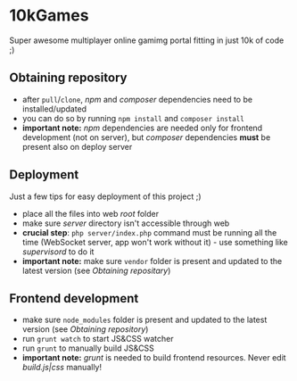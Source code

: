 # 10kGames
Super awesome multiplayer online gamimg portal fitting in just 10k of code ;)

## Obtaining repository
- after `pull`/`clone`, *npm* and *composer* dependencies need to be installed/updated
- you can do so by running `npm install` and `composer install`
- **important note:** *npm* dependencies are needed only for frontend development (not on server), but *composer* dependencies **must** be present also on deploy server

## Deployment
Just a few tips for easy deployment of this project ;)
- place all the files into web *root* folder
- make sure _server_ directory isn't accessible through web
- **crucial step**: `php server/index.php` command must be running all the time (WebSocket server, app won't work without it) - use something like _supervisord_ to do it
- **important note:** make sure `vendor` folder is present and updated to the latest version (see *Obtaining repositary*)

## Frontend development
- make sure `node_modules` folder is present and updated to the latest version (see *Obtaining repository*)
- run `grunt watch` to start JS&CSS watcher
- run `grunt` to manually build JS&CSS
- **important note:** _grunt_ is needed to build frontend resources. Never edit *build.js|css* manually!
